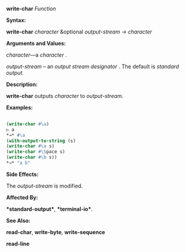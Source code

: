 **write-char** *Function* 



**Syntax:** 



**write-char** *character* &amp;optional *output-stream → character* 



**Arguments and Values:** 



*character*—a *character* . 



*output-stream* – an *output stream designator* . The default is *standard output*. 



**Description:** 



**write-char** outputs *character* to *output-stream*. 



**Examples:**
```lisp
 
(write-char #\a) 
▷ a 
*→* #\a 
(with-output-to-string (s) 
(write-char #\a s) 
(write-char #\Space s) 
(write-char #\b s)) 
*→* "a b" 

```
**Side Effects:** 



The *output-stream* is modified. 



**Affected By:** 



**\*standard-output\***, **\*terminal-io\***. 



**See Also:** 



**read-char**, **write-byte**, **write-sequence** 







 



 



**read-line** 



